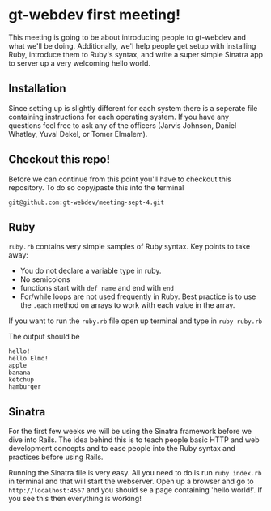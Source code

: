 gt-webdev first meeting!
========================

This meeting is going to be about introducing people to gt-webdev and what we'll be doing. Additionally, we'l help people get setup with installing Ruby, introduce them to Ruby's syntax, and write a super simple Sinatra app to server up a very welcoming hello world.

Installation
------------

Since setting up is slightly different for each system there is a seperate file containing instructions for each operating system. If you have any questions feel free to ask any of the officers (Jarvis Johnson, Daniel Whatley, Yuval Dekel, or Tomer Elmalem).

Checkout this repo!
-------------------

Before we can continue from this point you'll have to checkout this repository. To do so copy/paste this into the terminal

    git@github.com:gt-webdev/meeting-sept-4.git

Ruby
----

``ruby.rb`` contains very simple samples of Ruby syntax. Key points to take away:

* You do not declare a variable type in ruby.
* No semicolons
* functions start with ``def name`` and end with ``end``
* For/while loops are not used frequently in Ruby. Best practice is to use the ``.each`` method on arrays to work with each value in the array.

If you want to run the ``ruby.rb`` file open up terminal and type in ``ruby ruby.rb``

The output should be
    
    hello!
    hello Elmo!
    apple
    banana
    ketchup
    hamburger
    
Sinatra
-------

For the first few weeks we will be using the Sinatra framework before we dive into Rails. The idea behind this is to teach people basic HTTP and web development concepts and to ease people into the Ruby syntax and practices before using Rails.

Running the Sinatra file is very easy. All you need to do is run ``ruby index.rb`` in terminal and that will start the webserver. Open up a browser and go to ``http://localhost:4567`` and you should se a page containing 'hello world!'. If you see this then everything is working!